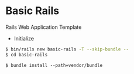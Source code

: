 # Basic Rails

Rails Web Application Template


* Initialize

```bash
$ bin/rails new basic-rails -T --skip-bundle --
$ cd basic-rails
```

```
$ bundle install --path=vendor/bundle
```

